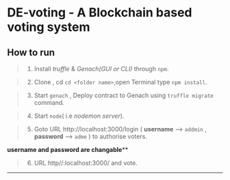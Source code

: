# DE-voting - A Blockchain based voting system
## How to run
> 1. Install  *truffle* &  *Genach(GUI or CLI)* through `npm`.

> 2. Clone , cd `cd <folder name>`,open Terminal type `npm install`.

> 3. Start `genach` , Deploy contract to Genach using `truffle migrate` command.

> 4. Start `node`( i.e *nodemon server*).
 
> 5. Goto URL http://localhost:3000/login ( **username** --> `addmin` , **password** --> `adme` ) to authorise voters.
   
   __username and password are changable__**
 
> 6. URL http//:localhost:3000/ and vote.
 
****
 
 




